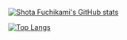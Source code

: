 <!--
**fucchi-senpai/fucchi-senpai** is a ✨ _special_ ✨ repository because its `README.md` (this file) appears on your GitHub profile.

Here are some ideas to get you started:

- 🔭 I’m currently working on ...
- 🌱 I’m currently learning ...
- 👯 I’m looking to collaborate on ...
- 🤔 I’m looking for help with ...
- 💬 Ask me about ...
- 📫 How to reach me: ...
- 😄 Pronouns: ...
- ⚡ Fun fact: ...
-->

[![Shota Fuchikami's GitHub stats](https://github-readme-stats.vercel.app/api?username=fucchi-senpai&count_private=true&show_icons=true&include_all_commits=true&theme=vue)](https://github.com/fucchi-senpai/)

[![Top Langs](https://github-readme-stats.vercel.app/api/top-langs/?username=fucchi-senpai&layout=compact&theme=vue)](https://github.com/fucchi-senpai/)
